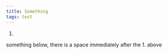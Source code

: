 ```yaml
---
title: Something
tags: test
---
```


1. 

something below, there is a space immediately after the 1. above  